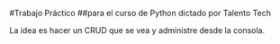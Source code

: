 #Trabajo Práctico 
##para el curso de Python dictado por Talento Tech

La idea es hacer un CRUD que se vea y administre desde la consola.
